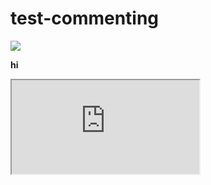 # test-commenting

![](https://cdn.rawgit.com/mtso/test-commenting/a52c3ebe/test.svg)


<b>hi</b>
<script type="text/javascript"> 
  console.log('hi');
</script>
<iframe src="https://www.w3schools.com"></iframe>
